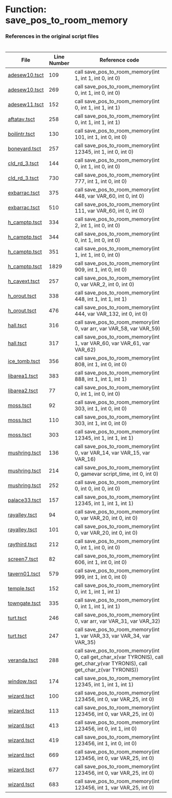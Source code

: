 # Function: save_pos_to_room_memory
### References in the original script files

#

| File | Line Number | Reference code |
| --- | --- | --- |
| [adesew10.tsct](../../../out/adesew10.tsct#L109) | 109 | call save_pos_to_room_memory(int 1, int 1, int 0, int 0) |
| [adesew10.tsct](../../../out/adesew10.tsct#L269) | 269 | call save_pos_to_room_memory(int 0, int 1, int 0, int 0) |
| [adesew11.tsct](../../../out/adesew11.tsct#L152) | 152 | call save_pos_to_room_memory(int 0, int 1, int 1, int 1) |
| [aftatav.tsct](../../../out/aftatav.tsct#L258) | 258 | call save_pos_to_room_memory(int 0, int 1, int 1, int 1) |
| [boilintr.tsct](../../../out/boilintr.tsct#L130) | 130 | call save_pos_to_room_memory(int 101, int 1, int 0, int 0) |
| [boneyard.tsct](../../../out/boneyard.tsct#L257) | 257 | call save_pos_to_room_memory(int 12345, int 1, int 0, int 0) |
| [cld_rd_3.tsct](../../../out/cld_rd_3.tsct#L144) | 144 | call save_pos_to_room_memory(int 0, int 1, int 0, int 0) |
| [cld_rd_3.tsct](../../../out/cld_rd_3.tsct#L730) | 730 | call save_pos_to_room_memory(int 777, int 1, int 0, int 0) |
| [exbarrac.tsct](../../../out/exbarrac.tsct#L375) | 375 | call save_pos_to_room_memory(int 448, var VAR_60, int 0, int 0) |
| [exbarrac.tsct](../../../out/exbarrac.tsct#L510) | 510 | call save_pos_to_room_memory(int 111, var VAR_60, int 0, int 0) |
| [h_camptp.tsct](../../../out/h_camptp.tsct#L334) | 334 | call save_pos_to_room_memory(int 2, int 1, int 0, int 0) |
| [h_camptp.tsct](../../../out/h_camptp.tsct#L344) | 344 | call save_pos_to_room_memory(int 0, int 1, int 0, int 0) |
| [h_camptp.tsct](../../../out/h_camptp.tsct#L351) | 351 | call save_pos_to_room_memory(int 1, int 1, int 0, int 0) |
| [h_camptp.tsct](../../../out/h_camptp.tsct#L1829) | 1829 | call save_pos_to_room_memory(int 909, int 1, int 0, int 0) |
| [h_cavext.tsct](../../../out/h_cavext.tsct#L257) | 257 | call save_pos_to_room_memory(int 0, var VAR_2, int 0, int 0) |
| [h_orout.tsct](../../../out/h_orout.tsct#L338) | 338 | call save_pos_to_room_memory(int 448, int 1, int 1, int 1) |
| [h_orout.tsct](../../../out/h_orout.tsct#L476) | 476 | call save_pos_to_room_memory(int 444, var VAR_132, int 0, int 0) |
| [hall.tsct](../../../out/hall.tsct#L316) | 316 | call save_pos_to_room_memory(int 0, var arr, var VAR_58, var VAR_59) |
| [hall.tsct](../../../out/hall.tsct#L317) | 317 | call save_pos_to_room_memory(int 1, var VAR_60, var VAR_61, var VAR_62) |
| [ice_tomb.tsct](../../../out/ice_tomb.tsct#L356) | 356 | call save_pos_to_room_memory(int 808, int 1, int 0, int 0) |
| [libarea1.tsct](../../../out/libarea1.tsct#L383) | 383 | call save_pos_to_room_memory(int 888, int 1, int 1, int 1) |
| [libarea2.tsct](../../../out/libarea2.tsct#L77) | 77 | call save_pos_to_room_memory(int 0, int 1, int 0, int 0) |
| [moss.tsct](../../../out/moss.tsct#L92) | 92 | call save_pos_to_room_memory(int 303, int 1, int 0, int 0) |
| [moss.tsct](../../../out/moss.tsct#L110) | 110 | call save_pos_to_room_memory(int 303, int 1, int 0, int 0) |
| [moss.tsct](../../../out/moss.tsct#L303) | 303 | call save_pos_to_room_memory(int 12345, int 1, int 1, int 1) |
| [mushring.tsct](../../../out/mushring.tsct#L136) | 136 | call save_pos_to_room_memory(int 0, var VAR_14, var VAR_15, var VAR_16) |
| [mushring.tsct](../../../out/mushring.tsct#L214) | 214 | call save_pos_to_room_memory(int 0, gamevar script_time, int 0, int 0) |
| [mushring.tsct](../../../out/mushring.tsct#L252) | 252 | call save_pos_to_room_memory(int 0, int 0, int 0, int 0) |
| [palace33.tsct](../../../out/palace33.tsct#L157) | 157 | call save_pos_to_room_memory(int 12345, int 1, int 1, int 1) |
| [rayalley.tsct](../../../out/rayalley.tsct#L94) | 94 | call save_pos_to_room_memory(int 0, var VAR_20, int 0, int 0) |
| [rayalley.tsct](../../../out/rayalley.tsct#L101) | 101 | call save_pos_to_room_memory(int 0, var VAR_20, int 0, int 0) |
| [raythird.tsct](../../../out/raythird.tsct#L212) | 212 | call save_pos_to_room_memory(int 0, int 1, int 0, int 0) |
| [screen7.tsct](../../../out/screen7.tsct#L82) | 82 | call save_pos_to_room_memory(int 606, int 1, int 0, int 0) |
| [tavern01.tsct](../../../out/tavern01.tsct#L579) | 579 | call save_pos_to_room_memory(int 999, int 1, int 0, int 0) |
| [temple.tsct](../../../out/temple.tsct#L152) | 152 | call save_pos_to_room_memory(int 0, int 1, int 1, int 1) |
| [towngate.tsct](../../../out/towngate.tsct#L335) | 335 | call save_pos_to_room_memory(int 0, int 1, int 1, int 1) |
| [turt.tsct](../../../out/turt.tsct#L246) | 246 | call save_pos_to_room_memory(int 0, var arr, var VAR_31, var VAR_32) |
| [turt.tsct](../../../out/turt.tsct#L247) | 247 | call save_pos_to_room_memory(int 1, var VAR_33, var VAR_34, var VAR_35) |
| [veranda.tsct](../../../out/veranda.tsct#L288) | 288 | call save_pos_to_room_memory(int 0, call get_char_x(var TYRONIS), call get_char_y(var TYRONIS), call get_char_z(var TYRONIS)) |
| [window.tsct](../../../out/window.tsct#L174) | 174 | call save_pos_to_room_memory(int 12345, int 1, int 1, int 1) |
| [wizard.tsct](../../../out/wizard.tsct#L100) | 100 | call save_pos_to_room_memory(int 123456, int 0, var VAR_25, int 0) |
| [wizard.tsct](../../../out/wizard.tsct#L113) | 113 | call save_pos_to_room_memory(int 123456, int 0, var VAR_25, int 0) |
| [wizard.tsct](../../../out/wizard.tsct#L413) | 413 | call save_pos_to_room_memory(int 123456, int 0, int 1, int 0) |
| [wizard.tsct](../../../out/wizard.tsct#L419) | 419 | call save_pos_to_room_memory(int 123456, int 1, int 0, int 0) |
| [wizard.tsct](../../../out/wizard.tsct#L669) | 669 | call save_pos_to_room_memory(int 123456, int 0, var VAR_25, int 0) |
| [wizard.tsct](../../../out/wizard.tsct#L677) | 677 | call save_pos_to_room_memory(int 123456, int 0, var VAR_25, int 0) |
| [wizard.tsct](../../../out/wizard.tsct#L683) | 683 | call save_pos_to_room_memory(int 123456, int 1, var VAR_25, int 0) |

